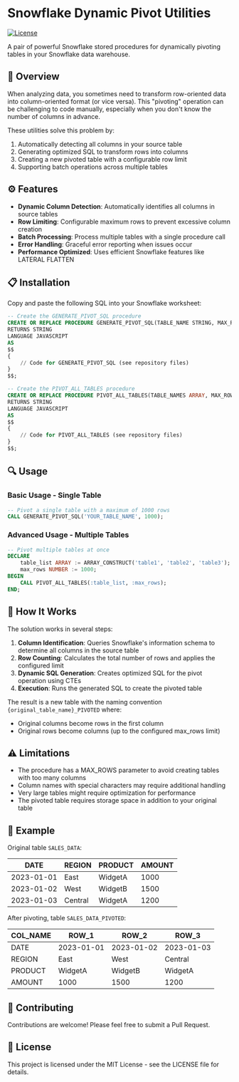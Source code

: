# Snowflake Dynamic Pivot Utilities

[![License](https://img.shields.io/badge/License-MIT-green.svg)](LICENSE)

A pair of powerful Snowflake stored procedures for dynamically pivoting tables in your Snowflake data warehouse.

## 🚀 Overview

When analyzing data, you sometimes need to transform row-oriented data into column-oriented format (or vice versa). This "pivoting" operation can be challenging to code manually, especially when you don't know the number of columns in advance.

These utilities solve this problem by:

1. Automatically detecting all columns in your source table
2. Generating optimized SQL to transform rows into columns
3. Creating a new pivoted table with a configurable row limit
4. Supporting batch operations across multiple tables

## ⚙️ Features

- **Dynamic Column Detection**: Automatically identifies all columns in source tables
- **Row Limiting**: Configurable maximum rows to prevent excessive column creation
- **Batch Processing**: Process multiple tables with a single procedure call
- **Error Handling**: Graceful error reporting when issues occur
- **Performance Optimized**: Uses efficient Snowflake features like LATERAL FLATTEN

## 📋 Installation

Copy and paste the following SQL into your Snowflake worksheet:

```sql
-- Create the GENERATE_PIVOT_SQL procedure
CREATE OR REPLACE PROCEDURE GENERATE_PIVOT_SQL(TABLE_NAME STRING, MAX_ROWS NUMBER)
RETURNS STRING
LANGUAGE JAVASCRIPT
AS
$$
{
    // Code for GENERATE_PIVOT_SQL (see repository files)
}
$$;

-- Create the PIVOT_ALL_TABLES procedure
CREATE OR REPLACE PROCEDURE PIVOT_ALL_TABLES(TABLE_NAMES ARRAY, MAX_ROWS NUMBER)
RETURNS STRING
LANGUAGE JAVASCRIPT
AS
$$
{
    // Code for PIVOT_ALL_TABLES (see repository files)
}
$$;
```

## 🔍 Usage

### Basic Usage - Single Table

```sql
-- Pivot a single table with a maximum of 1000 rows
CALL GENERATE_PIVOT_SQL('YOUR_TABLE_NAME', 1000);
```

### Advanced Usage - Multiple Tables

```sql
-- Pivot multiple tables at once
DECLARE
    table_list ARRAY := ARRAY_CONSTRUCT('table1', 'table2', 'table3');
    max_rows NUMBER := 1000;
BEGIN
    CALL PIVOT_ALL_TABLES(:table_list, :max_rows);
END;
```

## 🧩 How It Works

The solution works in several steps:

1. **Column Identification**: Queries Snowflake's information schema to determine all columns in the source table
2. **Row Counting**: Calculates the total number of rows and applies the configured limit
3. **Dynamic SQL Generation**: Creates optimized SQL for the pivot operation using CTEs
4. **Execution**: Runs the generated SQL to create the pivoted table

The result is a new table with the naming convention `{original_table_name}_PIVOTED` where:
- Original columns become rows in the first column
- Original rows become columns (up to the configured max_rows limit)

## ⚠️ Limitations

- The procedure has a MAX_ROWS parameter to avoid creating tables with too many columns
- Column names with special characters may require additional handling
- Very large tables might require optimization for performance
- The pivoted table requires storage space in addition to your original table

## 📝 Example

Original table `SALES_DATA`:

| DATE       | REGION  | PRODUCT | AMOUNT |
|------------|---------|---------|--------|
| 2023-01-01 | East    | WidgetA | 1000   |
| 2023-01-02 | West    | WidgetB | 1500   |
| 2023-01-03 | Central | WidgetA | 1200   |

After pivoting, table `SALES_DATA_PIVOTED`:

| COL_NAME | ROW_1      | ROW_2      | ROW_3      |
|----------|------------|------------|------------|
| DATE     | 2023-01-01 | 2023-01-02 | 2023-01-03 |
| REGION   | East       | West       | Central    |
| PRODUCT  | WidgetA    | WidgetB    | WidgetA    |
| AMOUNT   | 1000       | 1500       | 1200       |

## 🤝 Contributing

Contributions are welcome! Please feel free to submit a Pull Request.

## 📄 License

This project is licensed under the MIT License - see the LICENSE file for details.
